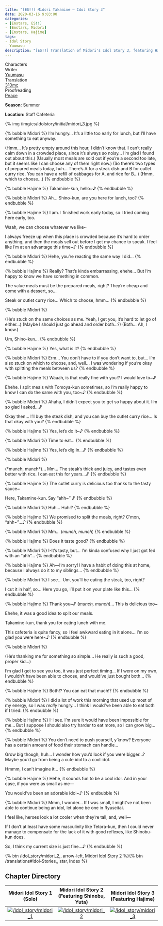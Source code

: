 ```yaml
---
title: "[ES!!] Midori Takamine – Idol Story 3"
date: 2020-03-16 9:03:00
categories:
- [Enstars, ES!!]
- [Enstars, Midori]
- [Enstars, Hajime]
tags:
- Idol Story
- Yuumasu
description: "[ES!!] Translation of Midori's Idol Story 3, featuring Hajime."
---
```

<div class="three-wrapper" style="--storyColor:#965e7d;--storyColor-rgb:150,94,125;--storyColor-h:326.8;--storyColor-s: 23%;--storyColor-l:47.8%;">
    <div class="info-area">
        <div class="info">
            <div class="info-item characters">
                <div class="label">
                    Characters
                </div>
                <div class="value">
								<a href="/categories/Enstars/Midori" character="Midori"></a>
                <a href="/categories/Enstars/Hajime" character="Hajime"></a>
                </div>
            </div>
            <div class="info-item one">
                <div class="label">
                    Writer
                </div>
                <div class="value">
                    <a href="/tags/Yuumasu/">Yuumasu</a>
                </div>
            </div>
            <div class="info-item two">
                <div class="label">
                    Translation
                </div>
                <div class="value">
                    <a href="/about">310mc</a>
                </div>
            </div>
            <div class="info-item three">
                <div class="label">
                   Proofreading
                </div>
                <div class="value">
                    <a href="https://twitter.com/yoroshikilled">Peace</a>
                </div>
            </div>
        </div>
    </div>
</div>

<!-- more -->

<div class="msr-season summer">
    <p><span><b>Season:</b> Summer</span></p>
</div>

<div class="msr-location">
    <p><span><b>Location:</b> Staff Cafeteria</span></p>
</div>

{% img /img/es/idolstory/initial/midori_3.jpg %}

{% bubble Midori %}
I’m hungry… It’s a little too early for lunch, but I’ll have something to eat anyway.

<th>(Hmm… It’s pretty empty around this hour, I didn’t know that. I can’t really calm down in a crowded place, since it’s always so noisy… I’m glad I found out about this.)</th>

<th>(Usually most meals are sold out if you’re a second too late, but it seems like I can choose any of them right now.)</th>

<th>(So there’s two types of prepared meals today, huh… There’s A for a steak dish and B for cutlet curry rice. You can have a refill of cabbages for A, and rice for B…)</th>

<th>(Hmm, which to choose…)</th>
{% endbubble %}

{% bubble Hajime %}
Takamine-kun, hello~♪
{% endbubble %}

{% bubble Midori %}
Ah… Shino-kun, are you here for lunch, too?
{% endbubble %}

{% bubble Hajime %}
I am. I finished work early today, so I tried coming here early, too.

Waah, we can choose whatever we like~

I always freeze up when this place is crowded because it’s hard to order anything, and then the meals sell out before I get my chance to speak. I feel like I’m at an advantage this time~♪
{% endbubble %}

{% bubble Midori %}
Hehe, you’re reacting the same way I did…
{% endbubble %}

{% bubble Hajime %}
Really? That’s kinda embarrassing, ehehe… But I’m happy to know we have something in common.

The value meals must be the prepared meals, right? They’re cheap and come with a dessert, so…

Steak or cutlet curry rice… Which to choose, hmm…
{% endbubble %}

{% bubble Midori %}
<th>(He’s stuck on the same choices as me. Yeah, I get you, it’s hard to let go of either…)</th>

<th>(Maybe I should just go ahead and order both…?)</th>

<th>(Both… Ah, I know.)</th>

Um, Shino-kun…
{% endbubble %}

{% bubble Hajime %}
Yes, what is it?
{% endbubble %}

{% bubble Midori %}
Erm… You don’t have to if you don’t want to, but… I’m also stuck on which to choose, and, well… I was wondering if you’re okay with splitting the meals between us?
{% endbubble %}

{% bubble Hajime %}
Waaah, is that really fine with you!? I would love to~♪

Ehehe. I split meals with Tomoya-kun sometimes, so I’m really happy to know I can do the same with you, too~♪
{% endbubble %}

{% bubble Midori %}
Ahaha, I didn’t expect you to get so happy about it. I’m so glad I asked…♪

Okay then… I’ll buy the steak dish, and you can buy the cutlet curry rice… Is that okay with you?
{% endbubble %}

{% bubble Hajime %}
Yes, let’s do it~♪
{% endbubble %}

{% bubble Midori %}
Time to eat…
{% endbubble %}

{% bubble Hajime %}
Yes, let’s dig in…♪
{% endbubble %}

{% bubble Midori %}
<th>(*munch, munch*)</th>… Mm… The steak’s thick and juicy, and tastes even better with rice. I can eat this for years…♪
{% endbubble %}

{% bubble Hajime %}
The cutlet curry is delicious too thanks to the tasty sauce~

Here, Takamine-kun. Say “ahh~” ♪
{% endbubble %}

{% bubble Midori %}
Huh… Huh!?
{% endbubble %}

{% bubble Hajime %}
We promised to split the meals, right? C’mon, “ahh~”…♪
{% endbubble %}

{% bubble Midori %}
Mm… <th>(*munch, munch*)</th>
{% endbubble %}

{% bubble Hajime %}
Does it taste good?
{% endbubble %}

{% bubble Midori %}
I-It’s tasty, but… I’m kinda confused why I just got fed with an “ahh”…
{% endbubble %}

{% bubble Hajime %}
Ah—I’m sorry! I have a habit of doing this at home, because I always do it to my siblings…
{% endbubble %}

{% bubble Midori %}
I see… Um, you’ll be eating the steak, too, right?

I cut it in half, so… Here you go, I’ll put it on your plate like this…
{% endbubble %}

{% bubble Hajime %}
Thank you\~♪ <th>(*munch, munch*)</th>… This is delicious too\~

Ehehe, it was a good idea to split our meals.

Takamine-kun, thank you for eating lunch with me.

This cafeteria is quite fancy, so I feel awkward eating in it alone… I’m so glad you were here~♪
{% endbubble %}

{% bubble Midori %}
<th>(He’s thanking me for something so simple… He really is such a good, proper kid…)</th>

I’m glad I got to see you too, it was just perfect timing… If I were on my own, I wouldn’t have been able to choose, and would’ve just bought both…
{% endbubble %}

{% bubble Hajime %}
Both!? You can eat that much!?
{% endbubble %}

{% bubble Midori %}
I did a lot of work this morning that used up most of my energy, so I was *really* hungry… I think I would’ve been able to eat both if I tried.
{% endbubble %}

{% bubble Hajime %}
I-I see. I’m sure it would have been impossible for me… But I suppose I should also try harder to eat more, so I can grow big…
{% endbubble %}

{% bubble Midori %}
You don’t need to push yourself, y’know? Everyone has a certain amount of food their stomach can handle…

Grow big though, huh… I wonder how you’d look if you were bigger…? Maybe you’d go from being a cute idol to a cool idol.

Hmmm, I can’t imagine it…
{% endbubble %}

{% bubble Hajime %}
Hehe, it sounds fun to be a cool idol. And in your case, if you were as small as me—

You would’ve been an adorable idol~♪
{% endbubble %}

{% bubble Midori %}
Mmm, I wonder… If I was small, I might’ve not been able to continue being an idol, let alone be one in Ryuseitai.

I feel like, heroes look a lot cooler when they’re tall, and, well—

If I don’t at least have some masculinity like Tetora-kun, then I could never manage to compensate for the lack of it with good reflexes, like Shinobu-kun does.

So, I think my current size is just fine…♪
{% endbubble %}

<div toc>{% btn /idol_story/midori_2,, arrow-left, Midori Idol Story 2 %}{% btn /translations#Idol-Stories,, star, Index %}</div>

## Chapter Directory

|Midori Idol Story 1<br>(Solo)|Midori Idol Story 2<br>(Featuring Shinobu, Yuta)|Midori Idol Story 3<br>(Featuring Hajime)
| :-----------: | :-----------: | :-----------: |
[![/idol_story/midori_1](/img/es/idolstory/banner/midoriidolstory1.jpg)](/idol_story/midori_1)|[![/idol_story/midori_2](/img/es/idolstory/banner/midoriidolstory2.jpg)](/idol_story/midori_2)|[![/idol_story/midori_3](/img/es/idolstory/banner/midoriidolstory3.jpg)](/idol_story/midori_3)
